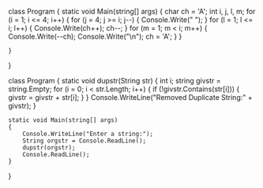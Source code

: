 class Program
{
    static void Main(string[] args)
    {
        char ch = 'A'; int i, j, l, m; for (i = 1; i <= 4; i++) { for (j = 4; j >= i; j--) { Console.Write(" "); } for (l = 1; l <= i; l++) { Console.Write(ch++); ch--; } for (m = 1; m < i; m++) { Console.Write(--ch); Console.Write("\n"); ch = 'A'; } }

    }
}

class Program
{
    static void dupstr(String str) { int i; string givstr = string.Empty; for (i = 0; i < str.Length; i++) { if (!givstr.Contains(str[i])) { givstr = givstr + str[i]; } } Console.WriteLine("Removed Duplicate String:" + givstr); }

    static void Main(string[] args)
    {
        Console.WriteLine("Enter a string:");
        String orgstr = Console.ReadLine();
        dupstr(orgstr);
        Console.ReadLine();
    }
}
